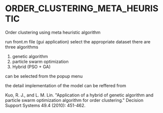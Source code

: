 # ORDER_CLUSTERING_META_HEURISTIC
Order clustering using meta heuristic algorithm

run front.m file (gui application)
select the appropriate dataset
there are three algorithms 
1. genetic algorithm
2. particle swarm optimization 
3. Hybrid (PSO + GA)

can be selected from the popup menu

the detail implementation of the model can be reffered from 

Kuo, R. J., and L. M. Lin. "Application of a hybrid of genetic algorithm and particle swarm optimization algorithm for order clustering." Decision Support Systems 49.4 (2010): 451-462.
